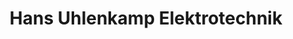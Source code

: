 ---
title: "Hans Uhlenkamp Elektrotechnik"
url: /ahlen/hans-uhlenkamp-elektrotechnik/
shop: Basteln
---